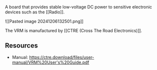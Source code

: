 A board that provides stable low-voltage DC power to sensitive electronic devices such as the [[Radio]].

![[Pasted image 20241206132501.png]]

The VRM is manufactured by [[CTRE (Cross The Road Electronics)]].

## Resources

- Manual: https://ctre.download/files/user-manual/VRM%20User's%20Guide.pdf
